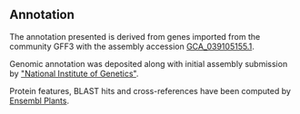 **Annotation**
----------

The annotation presented is derived from genes imported from the community GFF3 with the assembly accession [GCA\_039105155.1](http://www.ebi.ac.uk/ena/data/view/GCA_039105155.1).

Genomic annotation was deposited along with initial assembly submission by ["National Institute of Genetics"](https://www.nig.ac.jp/nig/).

Protein features, BLAST hits and cross-references have been computed by [Ensembl Plants](https://plants.ensembl.org/info/genome/annotation/index.html).
